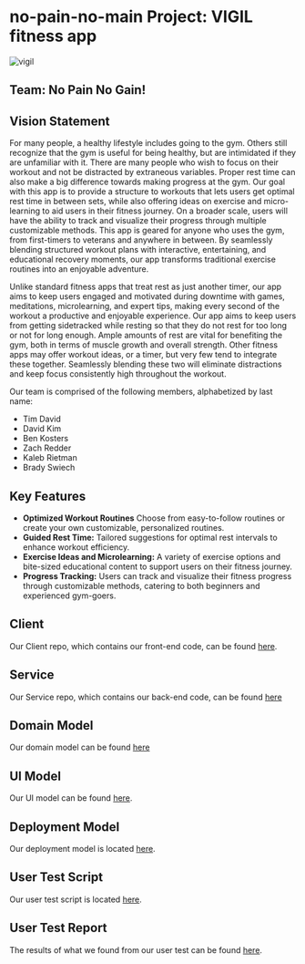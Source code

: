 # no-pain-no-main Project: VIGIL fitness app
![vigil](https://github.com/calvin-cs262-fall2024-no-pain-no-main/no-pain-no-main-project/blob/main/images/VIGIL.png)

## Team: No Pain No Gain!

## Vision Statement

For many people, a healthy lifestyle includes going to the gym. Others still recognize that the gym is useful for being healthy, but are intimidated if they are unfamiliar with it. There are many people who wish to focus on their workout and not be distracted by extraneous variables. Proper rest time can also make a big difference towards making progress at the gym. Our goal with this app is to provide a structure to workouts that lets users get optimal rest time in between sets, while also offering ideas on exercise and micro-learning to aid users in their fitness journey. On a broader scale, users will have the ability to track and visualize their progress through multiple customizable methods. This app is geared for anyone who uses the gym, from first-timers to veterans and anywhere in between. By seamlessly blending structured workout plans with interactive, entertaining, and educational recovery moments, our app transforms traditional exercise routines into an enjoyable adventure.

Unlike standard fitness apps that treat rest as just another timer, our app aims to keep users engaged and motivated during downtime with games, meditations, microlearning, and expert tips, making every second of the workout a productive and enjoyable experience. Our app aims to keep users from getting sidetracked while resting so that they do not rest for too long or not for long enough. Ample amounts of rest are vital for benefiting the gym, both in terms of muscle growth and overall strength. Other fitness apps may offer workout ideas, or a timer, but very few tend to integrate these together. Seamlessly blending these two will eliminate distractions and keep focus consistently high throughout the workout.

Our team is comprised of the following members, alphabetized by last name:

* Tim David
* David Kim
* Ben Kosters
* Zach Redder
* Kaleb Rietman
* Brady Swiech

## Key Features

- **Optimized Workout Routines** Choose from easy-to-follow routines or create your own customizable, personalized routines.
- **Guided Rest Time:** Tailored suggestions for optimal rest intervals to enhance workout efficiency.
- **Exercise Ideas and Microlearning:** A variety of exercise options and bite-sized educational content to support users on their fitness journey.
- **Progress Tracking:** Users can track and visualize their fitness progress through customizable methods, catering to both beginners and experienced gym-goers.


## Client
Our Client repo, which contains our front-end code, can be found [here](https://github.com/calvin-cs262-fall2024-no-pain-no-main/Client/blob/main).

## Service
Our Service repo, which contains our back-end code, can be found [here](https://github.com/calvin-cs262-fall2024-no-pain-no-main/Service)

## Domain Model
Our domain model can be found [here](https://github.com/calvin-cs262-fall2024-no-pain-no-main/no-pain-no-main-project/blob/main/images/DomainModel.png)

## UI Model
Our UI model can be found [here](https://github.com/calvin-cs262-fall2024-no-pain-no-main/no-pain-no-main-project/blob/main/images/UI%20Model.png).

## Deployment Model
Our deployment model is located [here](https://github.com/calvin-cs262-fall2024-no-pain-no-main/no-pain-no-main-project/blob/main/images/DeploymentDiagram.png).

## User Test Script
Our user test script is located [here](https://github.com/calvin-cs262-fall2024-no-pain-no-main/no-pain-no-main-project/blob/main/documents/UserTestReport.md).

## User Test Report
The results of what we found from our user test can be found [here](https://github.com/calvin-cs262-fall2024-no-pain-no-main/no-pain-no-main-project/blob/main/documents/UserTestScript.docx).
